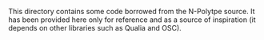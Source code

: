 This directory contains some code borrowed from the N-Polytpe source. It has been provided here only for reference and as a source of inspiration 
(it depends on other libraries such as Qualia and OSC).
